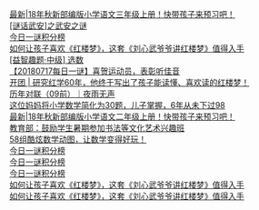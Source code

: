   
[最新|18年秋新部编版小学语文三年级上册！快带孩子来预习吧！](http://www.dianyue.me/archives/139/lc08jpydl0xkr8jo/)  
[[谜话武安]之武安之谜](http://www.dianyue.me/archives/647/yx2dsf6174uui3hr/)  
[今日一谜积分榜](http://www.dianyue.me/archives/504/9e2b4b0jojk916go/)  
[如何让孩子喜欢《红楼梦》，这套《刘心武爷爷讲红楼梦》值得入手](http://www.dianyue.me/archives/396/r1siuowm913zxfbt/)  
[[益智趣题·中级] 选数](http://www.dianyue.me/archives/885/yhsd544xin4a1g8o/)  
[【20180717每日一谜】喜贺运动员，表彰听佳音](http://www.dianyue.me/archives/181/n27affphd1ah8ur2/)  
[开团 | 研究红学60年，他终于写出了孩子能读懂、喜欢读的红楼梦！](http://www.dianyue.me/archives/106/zjg20fhi69tyle3i/)  
[历年对联（09前）｜夜雨无声](http://www.dianyue.me/archives/193/mfoq0c8y1ufmhg07/)  
[这位妈妈将小学数学简化为30题，儿子掌握，6年从未下过98](http://www.dianyue.me/archives/144/jsbw6e7tunlm4svj/)  
[最新|18年秋新部编版小学语文二年级上册！快带孩子来预习吧！](http://www.dianyue.me/archives/139/etq1gg76x8ko766l/)  
[教育部：鼓励学生暑期参加书法等文化艺术兴趣班](http://www.dianyue.me/archives/144/v5gybj4u9jxe5jy5/)  
[58组酷炫数学动图，让数学变得好玩！](http://www.dianyue.me/archives/144/359ck0od5o1a3wiv/)  
[今日一谜积分榜](http://www.dianyue.me/archives/508/qhn4xtla6ru52yk7/)  
[今日一谜积分榜](http://www.dianyue.me/archives/495/oo4qzbmltm96edae/)  
[今日一谜积分榜](http://www.dianyue.me/archives/490/y9noz4b4bhw97dk2/)  
[如何让孩子喜欢《红楼梦》，这套《刘心武爷爷讲红楼梦》值得入手](http://www.dianyue.me/archives/386/y6hmn5u9mz1ed1e9/)  
[如何让孩子喜欢《红楼梦》，这套《刘心武爷爷讲红楼梦》值得入手](http://www.dianyue.me/archives/383/xekz8vzhx2lxamt7/)